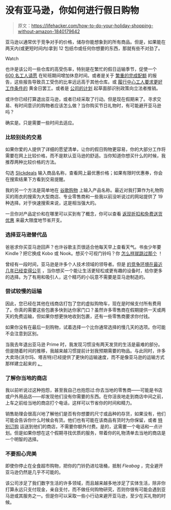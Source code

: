 # 没有亚马逊，你如何进行假日购物

> 原文：<https://lifehacker.com/how-to-do-your-holiday-shopping-without-amazon-1840179642>

亚马逊以通常优于竞争对手的价格，储存你能想象到的所有商品。但是，如果能在两天内(或更短时间内)拿到 12 包纸巾或任何你想要的东西，那就有些不对劲了。

Watch

也许是该公司一些仓库的高受伤率，特别是在繁忙的假日运输季节，促使一个 [600 名工人请愿](https://www.vox.com/the-goods/2019/11/27/20985691/amazon-workers-black-friday-2019) 在轮班期间增加休息时间。或者是关于 [繁重的完成配额](https://www.theatlantic.com/technology/archive/2019/11/amazon-warehouse-reports-show-worker-injuries/602530/) 的报告，这些报告导致员工受伤的比率远远高于其他仓库。或 [履行中心工人要求更好工作条件的](https://lifehacker.com/how-to-support-the-amazon-prime-day-strike-1836309627) 黄金日罢工。或者是 [公司的计划](https://gizmodo.com/jeff-bezos-how-about-just-letting-amazon-draft-any-pos-1838470759) 起草面部识别政策向立法者推销。

或许你已经打算退出亚马逊，或者已经采取了行动。但是现在假期来了。寻求交易、有时间意识的购物者应该怎么做？当你购买节日礼物时，有可能避开亚马逊吗？

确实是。只是需要一些时间去适应。

### 比较别处的交易

如果你爱的人提供了详细的愿望清单，让你的假日购物更容易，你的大部分工作将需要在网上比较价格，而不是默认亚马逊的舒适。当你知道你想买什么的时候，我推荐两种比较价格的方法。

勾选 [Slickdeals](https://gizmodo.com/im-starting-to-have-serious-doubts-about-amazon-prime-1827112911) 输入商品名称，查看网上最优惠价格；如果有限时优惠券，你会在搜索结果下方看到交易提醒。

我的另一个方法是简单地在 [谷歌购物](https://shopping.google.com/u/0/?nord=1) 上输入产品名称。最近对我打算作为礼物购买的雨衣的搜索为大型商店、专业零售商和一些我以前没听说过的网站提供了 19 种选择。对于快速搜索来说，这是相当强大的。

一旦你对产品定价和在哪里可以买到有了概念，你可以查看 [返现折扣和免费送货优惠](https://lifehacker.com/how-to-find-the-best-black-friday-deals-online-1840054881) 来最大限度地节省开支。

### 选择亚马逊替代品

爸爸求你买亚马逊回声？也许谷歌主页很适合他每天早上查看天气。书虫少年要 Kindle？把它换成 Kobo 或 Nook。想买个可视门铃吗？你 [怎么样就跳过那个](https://gizmodo.com/dont-buy-anyone-a-ring-camera-1840070640) ！

曾经有一段时间，亚马逊是许多个人技术领域的领导者。但是 [的竞争环境在最近几年已经变得公平](https://lifehacker.com/how-to-stop-giving-amazon-your-money-1823468097) ，当你想买一个能让生活更轻松或更有趣的设备时，给你更多的选择。为了有用和吸引人，这个精巧的小玩意不需要是亚马逊制造的。

### 尝试较慢的运输

因此，您已经在其他在线商店打包了您的虚拟购物车，现在是时候支付所有费用了。你真的需要这些包裹多快到达你家门口？虽然许多零售商在假期提供一天或两天的免费运输，但如果你想更快地收到包裹，还有一些零售商要求你付钱。

如果你没有在最后一刻购物，试着选择一个比你通常选择的慢几天的选项。你可能不会注意到区别。

当我去年退出亚马逊 Prime 时，我发现习惯没有两天发货的生活是最难的部分。但是随着时间的推移，我越来越习惯提前计划我预期需要的物品。与此同时，许多大卖场(沃尔玛、塔吉特)已经提供了更快的运输速度，而不是像亚马逊的运输方式 那样建立起来的 [。](https://www.nytimes.com/2019/09/05/us/amazon-delivery-drivers-accidents.html)

### 了解你当地的商店

我以前听说过这种抱怨，甚至我自己也抱怨过:你去当地的零售商——可能是书店或户外用品店——却发现他们没有你需要的东西。在你沮丧地走到商店中间之前，上车之前给当地的商店打个电话，这样可以节省你的时间和精力。

销售助理会很高兴地了解他们是否有你想要的尺寸或品种的存货，如果没有，他们可能会告诉你什么时候会有货。他们也有可能在该商品有货时为你保留，或者 [特别订购](https://lifehacker.com/the-best-thing-you-can-do-to-support-a-new-book-1839838741) 运送到他们的商店，不需要你额外付费。是的，这需要一个电话和一点计划。但是如果你想在这个假期寻找优质的服务，带着你的礼物清单去当地的商店是一个明智的选择。

### 不要担心完美

即使你停止在全食超市购物，把你的门铃扔进垃圾桶，抵制 *Fleabag* ，完全避开亚马逊仍然是几乎不可能的。

该公司涉足了我们数字生活的许多领域，而且越来越多地涉足了实体生活，除非你打算永远只支付现金，亲自支付，而不做任何购物研究，否则你很有可能会遇到亚马逊或其服务之一。但是你可以采取一些小行动来避开亚马逊，至少在买礼物的时候。